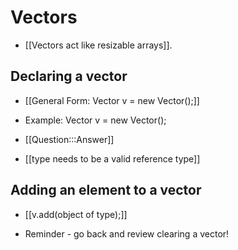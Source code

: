 # Vectors
- [[Vectors act like resizable arrays]].

## Declaring a vector
- [[General Form: Vector<type> v = new Vector();]]
- Example: Vector<Integer> v = new Vector();
- [[Question:::Answer]]

- [[type needs to be a valid reference type]]

## Adding an element to a vector
- [[v.add(object of type);]]

- Reminder - go back and review clearing a vector!